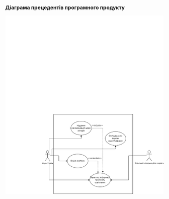 ### Діаграма прецедентів програмного продукту

![UseCaseDiagram4](https://github.com/oleksandrblazhko/ai-213-fokin/blob/4fe097cffc773bc4fdc859c13795890694cc9924/1-SoftwareRequirements/1.3-SoftwareUserRequirements/1.3.3-UseCaseDiagram/UseCaseDiagram.png)
